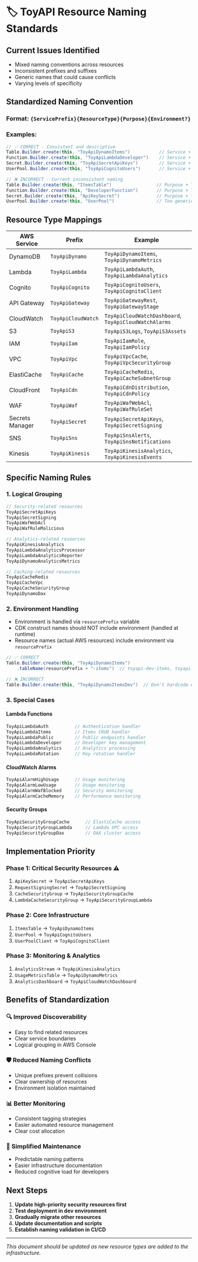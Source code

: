 # 🏷️ ToyAPI Resource Naming Standards

## **Current Issues Identified**
- Mixed naming conventions across resources
- Inconsistent prefixes and suffixes  
- Generic names that could cause conflicts
- Varying levels of specificity

## **Standardized Naming Convention**

### **Format**: `{ServicePrefix}{ResourceType}{Purpose}{Environment?}`

### **Examples**:
```java
// ✅ CORRECT - Consistent and descriptive
Table.Builder.create(this, "ToyApiDynamoItems")           // Service + Type + Purpose
Function.Builder.create(this, "ToyApiLambdaDeveloper")    // Service + Type + Purpose  
Secret.Builder.create(this, "ToyApiSecretApiKeys")        // Service + Type + Purpose
UserPool.Builder.create(this, "ToyApiCognitoUsers")       // Service + Type + Purpose

// ❌ INCORRECT - Current inconsistent naming
Table.Builder.create(this, "ItemsTable")                 // Purpose + Type (reversed)
Function.Builder.create(this, "DeveloperFunction")       // Purpose + Type (reversed)
Secret.Builder.create(this, "ApiKeySecret")              // Purpose + Type (reversed)
UserPool.Builder.create(this, "UserPool")                // Too generic
```

## **Resource Type Mappings**

| AWS Service | Prefix | Example |
|-------------|--------|---------|
| DynamoDB | `ToyApiDynamo` | `ToyApiDynamoItems`, `ToyApiDynamoMetrics` |
| Lambda | `ToyApiLambda` | `ToyApiLambdaAuth`, `ToyApiLambdaAnalytics` |
| Cognito | `ToyApiCognito` | `ToyApiCognitoUsers`, `ToyApiCognitoClient` |
| API Gateway | `ToyApiGateway` | `ToyApiGatewayRest`, `ToyApiGatewayStage` |
| CloudWatch | `ToyApiCloudWatch` | `ToyApiCloudWatchDashboard`, `ToyApiCloudWatchAlarms` |
| S3 | `ToyApiS3` | `ToyApiS3Logs`, `ToyApiS3Assets` |
| IAM | `ToyApiIam` | `ToyApiIamRole`, `ToyApiIamPolicy` |
| VPC | `ToyApiVpc` | `ToyApiVpcCache`, `ToyApiVpcSecurityGroup` |
| ElastiCache | `ToyApiCache` | `ToyApiCacheRedis`, `ToyApiCacheSubnetGroup` |
| CloudFront | `ToyApiCdn` | `ToyApiCdnDistribution`, `ToyApiCdnPolicy` |
| WAF | `ToyApiWaf` | `ToyApiWafWebAcl`, `ToyApiWafRuleSet` |
| Secrets Manager | `ToyApiSecret` | `ToyApiSecretApiKeys`, `ToyApiSecretSigning` |
| SNS | `ToyApiSns` | `ToyApiSnsAlerts`, `ToyApiSnsNotifications` |
| Kinesis | `ToyApiKinesis` | `ToyApiKinesisAnalytics`, `ToyApiKinesisEvents` |

## **Specific Naming Rules**

### **1. Logical Grouping**
```java
// Security-related resources
ToyApiSecretApiKeys
ToyApiSecretSigning  
ToyApiWafWebAcl
ToyApiWafRuleMalicious

// Analytics-related resources
ToyApiKinesisAnalytics
ToyApiLambdaAnalyticsProcessor
ToyApiLambdaAnalyticsReporter
ToyApiDynamoAnalyticsMetrics

// Caching-related resources
ToyApiCacheRedis
ToyApiCacheVpc
ToyApiCacheSecurityGroup
ToyApiDynamoDax
```

### **2. Environment Handling**
- Environment is handled via `resourcePrefix` variable
- CDK construct names should NOT include environment (handled at runtime)
- Resource names (actual AWS resources) include environment via `resourcePrefix`

```java
// ✅ CORRECT
Table.Builder.create(this, "ToyApiDynamoItems")
    .tableName(resourcePrefix + "-items")  // toyapi-dev-items, toyapi-prod-items

// ❌ INCORRECT  
Table.Builder.create(this, "ToyApiDynamoItemsDev")  // Don't hardcode environment
```

### **3. Special Cases**

#### **Lambda Functions**
```java
ToyApiLambdaAuth          // Authentication handler
ToyApiLambdaItems         // Items CRUD handler
ToyApiLambdaPublic        // Public endpoints handler
ToyApiLambdaDeveloper     // Developer key management
ToyApiLambdaAnalytics     // Analytics processing
ToyApiLambdaRotation      // Key rotation handler
```

#### **CloudWatch Alarms**
```java
ToyApiAlarmHighUsage      // Usage monitoring  
ToyApiAlarmLowUsage       // Usage monitoring
ToyApiAlarmWafBlocked     // Security monitoring
ToyApiAlarmCacheMemory    // Performance monitoring
```

#### **Security Groups**
```java
ToyApiSecurityGroupCache      // ElastiCache access
ToyApiSecurityGroupLambda     // Lambda VPC access  
ToyApiSecurityGroupDax        // DAX cluster access
```

## **Implementation Priority**

### **Phase 1: Critical Security Resources** ⚠️
1. `ApiKeySecret` → `ToyApiSecretApiKeys`
2. `RequestSigningSecret` → `ToyApiSecretSigning`
3. `CacheSecurityGroup` → `ToyApiSecurityGroupCache`
4. `LambdaCacheSecurityGroup` → `ToyApiSecurityGroupLambda`

### **Phase 2: Core Infrastructure** 
1. `ItemsTable` → `ToyApiDynamoItems`
2. `UserPool` → `ToyApiCognitoUsers`
3. `UserPoolClient` → `ToyApiCognitoClient`

### **Phase 3: Monitoring & Analytics**
1. `AnalyticsStream` → `ToyApiKinesisAnalytics`
2. `UsageMetricsTable` → `ToyApiDynamoMetrics`
3. `AnalyticsDashboard` → `ToyApiCloudWatchDashboard`

## **Benefits of Standardization**

### **🔍 Improved Discoverability**
- Easy to find related resources
- Clear service boundaries
- Logical grouping in AWS Console

### **🛡️ Reduced Naming Conflicts**
- Unique prefixes prevent collisions
- Clear ownership of resources
- Environment isolation maintained

### **📊 Better Monitoring**
- Consistent tagging strategies
- Easier automated resource management
- Clear cost allocation

### **🔧 Simplified Maintenance**
- Predictable naming patterns
- Easier infrastructure documentation
- Reduced cognitive load for developers

## **Next Steps**

1. **Update high-priority security resources first**
2. **Test deployment in dev environment**
3. **Gradually migrate other resources**
4. **Update documentation and scripts**
5. **Establish naming validation in CI/CD**

---

*This document should be updated as new resource types are added to the infrastructure.*